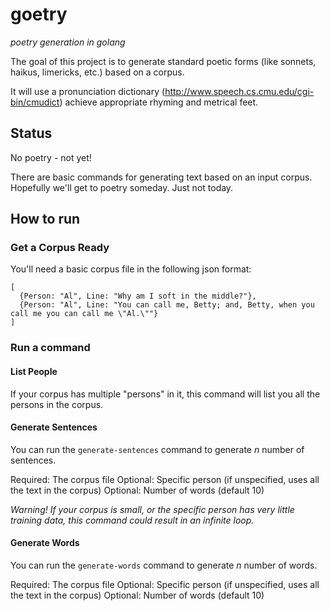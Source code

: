 # goetry

_poetry generation in golang_

The goal of this project is to generate standard poetic forms (like sonnets, haikus, limericks, etc.) based on a corpus.

It will use a pronunciation dictionary (http://www.speech.cs.cmu.edu/cgi-bin/cmudict) achieve appropriate rhyming and metrical feet.

## Status

No poetry - not yet!

There are basic commands for generating text based on an input corpus. Hopefully we'll get to poetry someday. Just not today.

## How to run

### Get a Corpus Ready

You'll need a basic corpus file in the following json format:

```
[
  {Person: "Al", Line: "Why am I soft in the middle?"},
  {Person: "Al", Line: "You can call me, Betty; and, Betty, when you call me you can call me \"Al.\""}
]
```

### Run a command

#### List People
If your corpus has multiple "persons" in it, this command will list you all the persons in the corpus.

#### Generate Sentences
You can run the `generate-sentences` command to generate _n_ number of sentences.

Required: The corpus file
Optional: Specific person (if unspecified, uses all the text in the corpus)
Optional: Number of words (default 10)

_Warning! If your corpus is small, or the specific person has very little training data, this command could result in an infinite loop._

#### Generate Words
You can run the `generate-words` command to generate _n_ number of words.

Required: The corpus file
Optional: Specific person (if unspecified, uses all the text in the corpus)
Optional: Number of words (default 10)